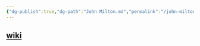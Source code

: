 ```yaml
---
{"dg-publish":true,"dg-path":"John Milton.md","permalink":"/john-milton/"}
---
```


## [wiki](https://www.wikiwand.com/hu/John_Milton)